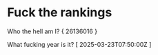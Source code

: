 # Fuck the rankings

Who the hell am I?
{ 26136016 }

What fucking year is it?
[ 2025-03-23T07:50:00Z ]
